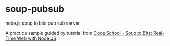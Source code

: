 soup-pubsub
===========

node.js soup to bits pub sub server

A practice sample guided by tutorial from <a href="https://www.codeschool.com/screencasts/soup-to-bits-real-time-web-with-node-js">Code School - Soup to Bits: Real-Time Web with Node.JS</a>
